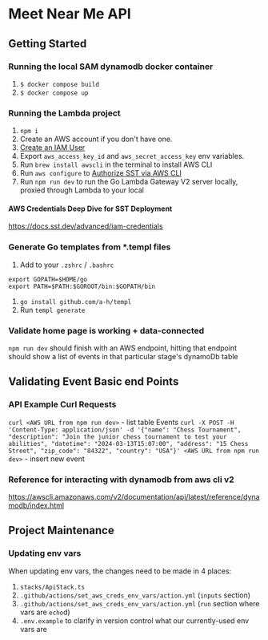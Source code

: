 # Meet Near Me API

## Getting Started

### Running the local SAM dynamodb docker container

1. `$ docker compose build`
1. `$ docker compose up`

### Running the Lambda project

1. `npm i`
1. Create an AWS account if you don't have one.
1. [Create an IAM User](https://sst.dev/chapters/create-an-iam-user.html)
1. Export `aws_access_key_id` and `aws_secret_access_key` env variables.
1. Run `brew install awscli` in the terminal to install AWS CLI
1. Run `aws configure` to [Authorize SST via AWS CLI](https://sst.dev/chapters/configure-the-aws-cli.html)
17. Run `npm run dev` to run the Go Lambda Gateway V2 server locally, proxied through
   Lambda to your local

#### AWS Credentials Deep Dive for SST Deployment
https://docs.sst.dev/advanced/iam-credentials

### Generate Go templates from \*.templ files

1. Add to your `.zshrc` / `.bashrc`

```
export GOPATH=$HOME/go
export PATH=$PATH:$GOROOT/bin:$GOPATH/bin
```

1. `go install github.com/a-h/templ`
1. Run `templ generate`

### Validate home page is working + data-connected

`npm run dev` should finish with an AWS endpoint, hitting that endpoint should
show a list of events in that particular stage's dynamoDb table

## Validating Event Basic end Points

### API Example Curl Requests

`curl <AWS URL from npm run dev>` - list table Events
`curl -X POST -H 'Content-Type: application/json' -d '{"name": "Chess Tournament", "description": "Join the junior chess tournament to test your abilities", "datetime": "2024-03-13T15:07:00", "address": "15 Chess Street", "zip_code": "84322", "country": "USA"}' <AWS URL from npm run dev>` -
insert new event

### Reference for interacting with dynamodb from aws cli v2

https://awscli.amazonaws.com/v2/documentation/api/latest/reference/dynamodb/index.html

## Project Maintenance

### Updating env vars

When updating env vars, the changes need to be made in 4 places:

1. `stacks/ApiStack.ts`
1. `.github/actions/set_aws_creds_env_vars/action.yml` (`inputs` section)
1. `.github/actions/set_aws_creds_env_vars/action.yml` (`run` section where vars
   are `echo`d)
1. `.env.example` to clarify in version control what our currently-used env vars
   are
